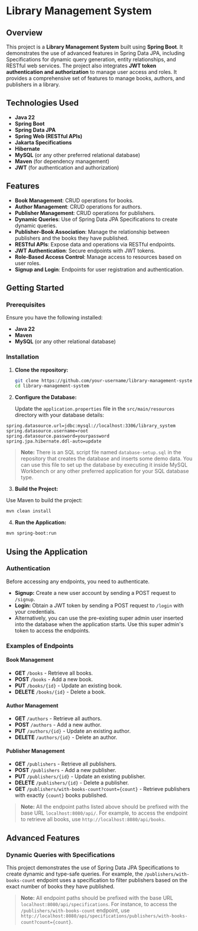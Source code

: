 # Library Management System

## Overview

This project is a **Library Management System** built using **Spring Boot**. It demonstrates the use of advanced features in Spring Data JPA, including Specifications for dynamic query generation, entity relationships, and RESTful web services. The project also integrates **JWT token authentication and authorization** to manage user access and roles. It provides a comprehensive set of features to manage books, authors, and publishers in a library.

## Technologies Used

- **Java 22**
- **Spring Boot**
- **Spring Data JPA**
- **Spring Web (RESTful APIs)**
- **Jakarta Specifications**
- **Hibernate**
- **MySQL** (or any other preferred relational database)
- **Maven** (for dependency management)
- **JWT** (for authentication and authorization)

## Features

- **Book Management**: CRUD operations for books.
- **Author Management**: CRUD operations for authors.
- **Publisher Management**: CRUD operations for publishers.
- **Dynamic Queries**: Use of Spring Data JPA Specifications to create dynamic queries.
- **Publisher-Book Association**: Manage the relationship between publishers and the books they have published.
- **RESTful APIs**: Expose data and operations via RESTful endpoints.
- **JWT Authentication**: Secure endpoints with JWT tokens.
- **Role-Based Access Control**: Manage access to resources based on user roles.
- **Signup and Login**: Endpoints for user registration and authentication.

## Getting Started

### Prerequisites

Ensure you have the following installed:

- **Java 22**
- **Maven**
- **MySQL** (or any other relational database)

### Installation

1. **Clone the repository:**

   ```bash
   git clone https://github.com/your-username/library-management-system.git
   cd library-management-system
   ```
  
2. **Configure the Database:**

   Update the `application.properties` file in the `src/main/resources` directory with your database details:

```properties
spring.datasource.url=jdbc:mysql://localhost:3306/library_system
spring.datasource.username=root
spring.datasource.password=yourpassword
spring.jpa.hibernate.ddl-auto=update
```

> **Note:** There is an SQL script file named `database-setup.sql` in the repository that creates the database and inserts some demo data. You can use this file to set up the database by executing it inside MySQL Workbench or any other preferred application for your SQL database type.

3. **Build the Project:**

  Use Maven to build the project:
  ```bash
  mvn clean install
  ```

4. **Run the Application:**

  ```bash
  mvn spring-boot:run
  ```

## Using the Application

### Authentication

Before accessing any endpoints, you need to authenticate.

- **Signup:** Create a new user account by sending a POST request to `/signup`.
- **Login:** Obtain a JWT token by sending a POST request to `/login` with your credentials.
- Alternatively, you can use the pre-existing super admin user inserted into the database when the application starts. Use this super admin's token to access the endpoints.

### Examples of Endpoints

#### Book Management
- **GET** `/books` - Retrieve all books.
- **POST** `/books` - Add a new book.
- **PUT** `/books/{id}` - Update an existing book.
- **DELETE** `/books/{id}` - Delete a book.

#### Author Management
- **GET** `/authors` - Retrieve all authors.
- **POST** `/authors` - Add a new author.
- **PUT** `/authors/{id}` - Update an existing author.
- **DELETE** `/authors/{id}` - Delete an author.

#### Publisher Management
- **GET** `/publishers` - Retrieve all publishers.
- **POST** `/publishers` - Add a new publisher.
- **PUT** `/publishers/{id}` - Update an existing publisher.
- **DELETE** `/publishers/{id}` - Delete a publisher.
- **GET** `/publishers/with-books-count?count={count}` - Retrieve publishers with exactly `{count}` books published.

> **Note:** All the endpoint paths listed above should be prefixed with the base URL `localhost:8080/api/`. For example, to access the endpoint to retrieve all books, use `http://localhost:8080/api/books`.

## Advanced Features

### Dynamic Queries with Specifications

This project demonstrates the use of Spring Data JPA Specifications to create dynamic and type-safe queries. For example, the `/publishers/with-books-count` endpoint uses a specification to filter publishers based on the exact number of books they have published.

> **Note:** All endpoint paths should be prefixed with the base URL `localhost:8080/api/specifications`. For instance, to access the `/publishers/with-books-count` endpoint, use `http://localhost:8080/api/specifications/publishers/with-books-count?count={count}`.

